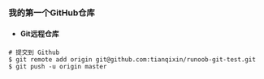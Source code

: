 ### 我的第一个GitHub仓库
- #### Git远程仓库
```
# 提交到 Github
$ git remote add origin git@github.com:tianqixin/runoob-git-test.git
$ git push -u origin master
```

